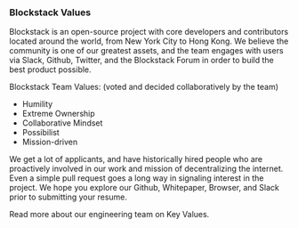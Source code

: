 ### Blockstack Values

Blockstack is an open-source project with core developers and contributors located around the world, from New York City to Hong Kong. We believe the community is one of our greatest assets, and the team engages with users via Slack, Github, Twitter, and the Blockstack Forum in order to build the best product possible.

Blockstack Team Values: (voted and decided collaboratively by the team)

- Humility
- Extreme Ownership
- Collaborative Mindset
- Possibilist
- Mission-driven

We get a lot of applicants, and have historically hired people who are proactively involved in our work and mission of decentralizing the internet. Even a simple pull request goes a long way in signaling interest in the project. We hope you explore our Github, Whitepaper, Browser, and Slack prior to submitting your resume.

Read more about our engineering team on Key Values.<span id="openings">&nbsp;</span>
<br />
